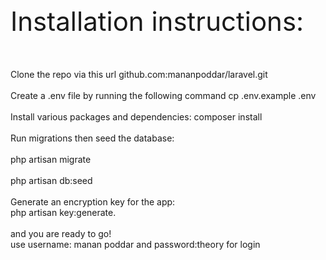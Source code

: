 <div style="font-size:3em;">Installation instructions:<br><br></div>
Clone the repo via this url github.com:mananpoddar/laravel.git<br><br>
Create a .env file by running the following command cp .env.example .env<br><br>
Install various packages and dependencies: composer install<br><br>
Run migrations then seed the database:<br><br>
php artisan migrate<br><br>
php artisan db:seed<br><br>
Generate an encryption key for the app:<br> php artisan key:generate.<br><br>
and you are ready to go!<br>
use username: manan poddar   and password:theory for login
